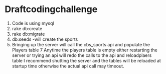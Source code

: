 # Draftcodingchallenge

1) Code is using mysql 
2) rake db:create
3) rake db:migrate
5) db:seeds          -will create the sports
6)  Bringing up the server will call the cbs_sports api and populate
 the Players table
7  Anytime the players table is empty either restarting the server 
or trying an api will redo the calls to the api and reloadplaers table
I recommend shutting the server and the tables will be reloaded at startup time
otherwise the actual api call may timeout.





